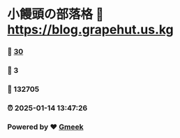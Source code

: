 # 小饅頭の部落格 :link: https://blog.grapehut.us.kg 
### :page_facing_up: [30](https://blog.grapehut.us.kg/tag.html) 
### :speech_balloon: 3 
### :hibiscus: 132705 
### :alarm_clock: 2025-01-14 13:47:26 
### Powered by :heart: [Gmeek](https://github.com/Meekdai/Gmeek)
